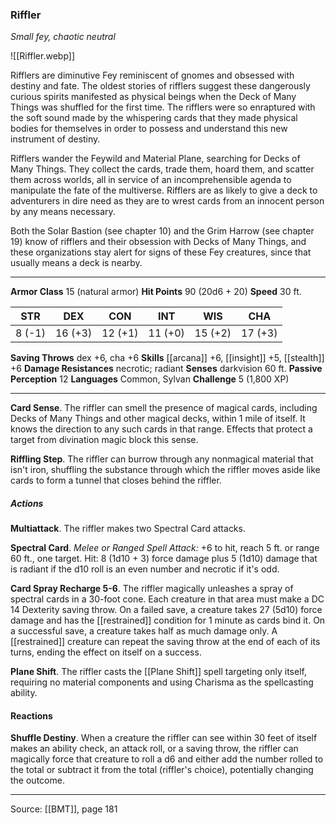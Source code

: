 ### Riffler
_Small fey, chaotic neutral_

![[Riffler.webp]]

Rifflers are diminutive Fey reminiscent of gnomes and obsessed with destiny and fate. The oldest stories of rifflers suggest these dangerously curious spirits manifested as physical beings when the Deck of Many Things was shuffled for the first time. The rifflers were so enraptured with the soft sound made by the whispering cards that they made physical bodies for themselves in order to possess and understand this new instrument of destiny.

Rifflers wander the Feywild and Material Plane, searching for Decks of Many Things. They collect the cards, trade them, hoard them, and scatter them across worlds, all in service of an incomprehensible agenda to manipulate the fate of the multiverse. Rifflers are as likely to give a deck to adventurers in dire need as they are to wrest cards from an innocent person by any means necessary.

Both the Solar Bastion (see chapter 10) and the Grim Harrow (see chapter 19) know of rifflers and their obsession with Decks of Many Things, and these organizations stay alert for signs of these Fey creatures, since that usually means a deck is nearby.




---

**Armor Class** 15 (natural armor)
**Hit Points** 90 (20d6 + 20)
**Speed** 30 ft.

| STR     | DEX     | CON     | INT     | WIS     | CHA     |
|---------|---------|---------|---------|---------|---------|
| 8 (-1) | 16 (+3) | 12 (+1) | 11 (+0) | 15 (+2) | 17 (+3) |

**Saving Throws** dex +6, cha +6
**Skills** [[arcana]] +6, [[insight]] +5, [[stealth]] +6
**Damage Resistances** necrotic; radiant
**Senses** darkvision 60 ft.
**Passive Perception** 12
**Languages** Common, Sylvan
**Challenge** 5 (1,800 XP)

---

**Card Sense**. The riffler can smell the presence of magical cards, including Decks of Many Things and other magical decks, within 1 mile of itself. It knows the direction to any such cards in that range. Effects that protect a target from divination magic block this sense.

**Riffling Step**. The riffler can burrow through any nonmagical material that isn't iron, shuffling the substance through which the riffler moves aside like cards to form a tunnel that closes behind the riffler.

##### Actions
**Multiattack**. The riffler makes two Spectral Card attacks.

**Spectral Card**. _Melee or Ranged Spell Attack:_ +6 to hit, reach 5 ft. or range 60 ft., one target. Hit: 8 (1d10 + 3) force damage plus 5 (1d10) damage that is radiant if the d10 roll is an even number and necrotic if it's odd.

**Card Spray Recharge 5-6**. The riffler magically unleashes a spray of spectral cards in a 30-foot cone. Each creature in that area must make a DC 14 Dexterity saving throw. On a failed save, a creature takes 27 (5d10) force damage and has the [[restrained]] condition for 1 minute as cards bind it. On a successful save, a creature takes half as much damage only. A [[restrained]] creature can repeat the saving throw at the end of each of its turns, ending the effect on itself on a success.

**Plane Shift**. The riffler casts the [[Plane Shift]] spell targeting only itself, requiring no material components and using Charisma as the spellcasting ability.

#### Reactions
**Shuffle Destiny**. When a creature the riffler can see within 30 feet of itself makes an ability check, an attack roll, or a saving throw, the riffler can magically force that creature to roll a d6 and either add the number rolled to the total or subtract it from the total (riffler's choice), potentially changing the outcome.


---

Source: [[BMT]], page 181